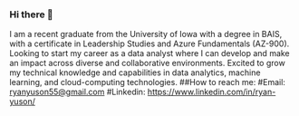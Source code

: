 ### Hi there 👋
I am a recent graduate from the University of Iowa with a degree in BAIS, with a certificate in Leadership Studies and Azure Fundamentals (AZ-900).
Looking to start my career as a data analyst where I can develop and make an impact across diverse and collaborative environments.
Excited to grow my technical knowledge and capabilities in data analytics, machine learning, and cloud-computing technologies.
##How to reach me:
#Email:
ryanyuson55@gmail.com
#Linkedin: https://www.linkedin.com/in/ryan-yuson/
<!--
**ryuson01/ryuson01** is a ✨ _special_ ✨ repository because its `README.md` (
"this file) appears on your GitHub profile.

Here are some ideas to get you started:

- 🔭 I’m currently working on ...
- 🌱 I’m currently learning ...
- 👯 I’m looking to collaborate on ...
- 🤔 I’m looking for help with ...
- 💬 Ask me about ...
- 📫 How to reach me: ...
- 😄 Pronouns: ...
- ⚡ Fun fact: ...
-->
